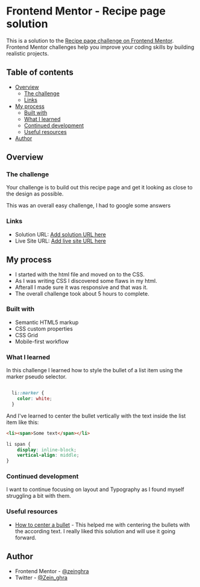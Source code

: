 # Frontend Mentor - Recipe page solution

This is a solution to the [Recipe page challenge on Frontend Mentor](https://www.frontendmentor.io/challenges/recipe-page-KiTsR8QQKm). Frontend Mentor challenges help you improve your coding skills by building realistic projects. 

## Table of contents

- [Overview](#overview)
  - [The challenge](#the-challenge)
  - [Links](#links)
- [My process](#my-process)
  - [Built with](#built-with)
  - [What I learned](#what-i-learned)
  - [Continued development](#continued-development)
  - [Useful resources](#useful-resources)
- [Author](#author)


## Overview

### The challenge 

Your challenge is to build out this recipe page and get it looking as close to the design as possible.

This was an overall easy challenge, I had to google some answers

### Links

- Solution URL: [Add solution URL here](https://your-solution-url.com)
- Live Site URL: [Add live site URL here](https://your-live-site-url.com)

## My process

 - I started with the html file and moved on to the CSS.
 - As I was writing CSS I discovered some flaws in my html.
 - Afterall I made sure it was responsive and that was it.
 - The overall challenge took about 5 hours to complete.

### Built with

- Semantic HTML5 markup
- CSS custom properties
- CSS Grid
- Mobile-first workflow

### What I learned

In this challenge I learned how to style the bullet of a list item using the marker pseudo selector.

```CSS

  li::marker {
    color: white;
  }

```

And I've learned to center the bullet vertically with the text inside the list item like this:

```html
<li><span>Some text</span></li>
```
```CSS
li span {
    display: inline-block;
    vertical-align: middle;
}
```

### Continued development

I want to continue focusing on layout and Typography as I found myself struggling a bit with them.

### Useful resources

- [How to center a bullet](https://idkshite.com/posts/vertical-center-bullet) - This helped me with centering the bullets with the according text. I really liked this solution and will use it going forward.


## Author

- Frontend Mentor - [@zeinghra](https://www.frontendmentor.io/profile/zeinghra)
- Twitter - [@Zein_ghra](https://twitter.com/Zein_ghra)
